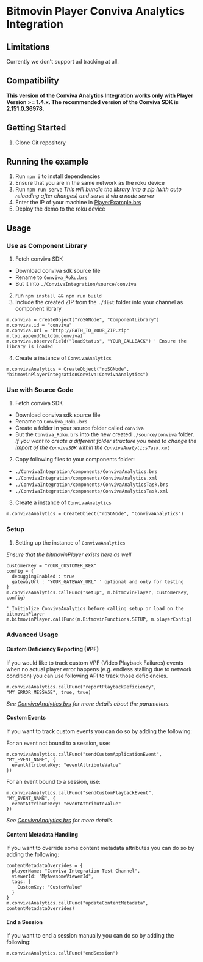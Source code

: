 # Bitmovin Player Conviva Analytics Integration

## Limitations
Currently we don't support ad tracking at all.

## Compatibility
**This version of the Conviva Analytics Integration works only with Player Version >= 1.4.x.
The recommended version of the Conviva SDK is 2.151.0.36978.**

## Getting Started
1. Clone Git repository

## Running the example

1. Run `npm i` to install dependencies
2. Ensure that you are in the same network as the roku device
3. Run `npm run serve`
  _This will bundle the library into a zip (with auto reloading after changes) and serve it via a node server_
4. Enter the IP of your machine in [PlayerExample.brs](./demo/components/playerExample/PlayerExample.brs)
5. Deploy the demo to the roku device

## Usage

### Use as Component Library

1. Fetch conviva SDK
  - Download conviva sdk source file
  - Rename to `Conviva_Roku.brs`
  - But it into `./ConvivaIntegration/source/conviva`
2. run `npm install && npm run build`
3. Include the created ZIP from the `./dist` folder into your channel as component library
  ```Brightscript
  m.conviva = CreateObject("roSGNode", "ComponentLibrary")
  m.conviva.id = "conviva"
  m.conviva.uri = "http://PATH_TO_YOUR_ZIP.zip"
  m.top.appendChild(m.conviva)
  m.conviva.observeField("loadStatus", "YOUR_CALLBACK") ' Ensure the library is loaded
  ```

4. Create a instance of `ConvivaAnalytics`
  ```Brightscript
  m.convivaAnalytics = CreateObject("roSGNode", "bitmovinPlayerIntegrationConviva:ConvivaAnalytics")
  ```

### Use with Source Code

1. Fetch conviva SDK
  - Download conviva sdk source file
  - Rename to `Conviva_Roku.brs`
  - Create a folder in your source folder called `conviva`
  - But the `Conviva_Roku.brs` into the new created `./source/conviva` folder. _If you want to create a different folder structure you need to change the import of the `ConvivaSDK` within the `ConvivaAnalyticsTask.xml`_
2. Copy following files to your components folder:
  - `./ConvivaIntegration/components/ConvivaAnalytics.brs`
  - `./ConvivaIntegration/components/ConvivaAnalytics.xml`
  - `./ConvivaIntegration/components/ConvivaAnalyticsTask.brs`
  - `./ConvivaIntegration/components/ConvivaAnalyticsTask.xml`
3. Create a instance of `ConvivaAnalytics`
  ```Brightscript
  m.convivaAnalytics = CreateObject("roSGNode", "ConvivaAnalytics")
  ```

### Setup

1. Setting up the instance of `ConvivaAnalytics`

  _Ensure that the bitmovinPlayer exists here as well_
  ```Brightscript
  customerKey = "YOUR_CUSTOMER_KEX"
  config = {
    debuggingEnabled : true
    gatewayUrl : "YOUR_GATEWAY_URL" ' optional and only for testing
  }
  m.convivaAnalytics.callFunc("setup", m.bitmovinPlayer, customerKey, config)

  ' Initialize ConvivaAnalytics before calling setup or load on the bitmovinPlayer
  m.bitmovinPlayer.callFunc(m.BitmovinFunctions.SETUP, m.playerConfig)
  ```

### Advanced Usage

#### Custom Deficiency Reporting (VPF)

If you would like to track custom VPF (Video Playback Failures) events when no actual player error happens (e.g.
endless stalling due to network condition) you can use following API to track those deficiencies.

```Brightscript
m.convivaAnalytics.callFunc("reportPlaybackDeficiency", "MY_ERROR_MESSAGE", true, true)
```

_See [ConvivaAnalytics.brs](./ConvivaIntegration/components/ConvivaAnalytics.brs) for more details about the parameters._

#### Custom Events

If you want to track custom events you can do so by adding the following:

For an event not bound to a session, use:
```Brightscript
m.convivaAnalytics.callFunc("sendCustomApplicationEvent", "MY_EVENT_NAME", {
  eventAttributeKey: "eventAttributeValue"
})
```

For an event bound to a session, use:
```Brightscript
m.convivaAnalytics.callFunc("sendCustomPlaybackEvent", "MY_EVENT_NAME", {
  eventAttributeKey: "eventAttributeValue"
})
```

_See [ConvivaAnalytics.brs](./ConvivaIntegration/components/ConvivaAnalytics.brs) for more details._

#### Content Metadata Handling

If you want to override some content metadata attributes you can do so by adding the following:

```Brightscript
contentMetadataOverrides = {
  playerName: "Conviva Integration Test Channel",
  viewerId: "MyAwesomeViewerId",
  tags: {
    CustomKey: "CustomValue"
  }
}
m.convivaAnalytics.callFunc("updateContentMetadata", contentMetadataOverrides)
```

#### End a Session

If you want to end a session manually you can do so by adding the following:

```Brightscript
m.convivaAnalytics.callFunc("endSession")
```
